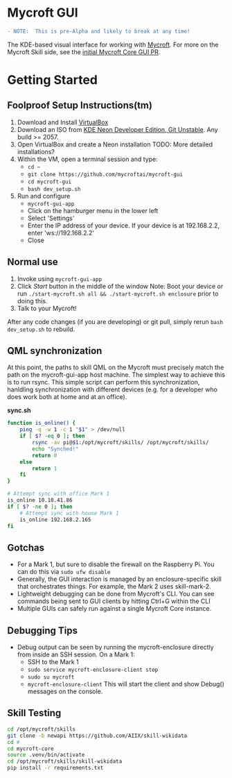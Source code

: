 Mycroft GUI 
===========
```diff
- NOTE:  This is pre-Alpha and likely to break at any time!
```

The KDE-based visual interface for working with [Mycroft](https://github.com/MycroftAI/mycroft-core).  For more on the Mycroft Skill side, see the [initial Mycroft Core GUI PR](https://github.com/MycroftAI/mycroft-core/pull/1899).



# Getting Started

## Foolproof Setup Instructions(tm)

1) Download and Install [VirtualBox](https://www.virtualbox.org/wiki/Downloads)
2) Download an ISO from [KDE Neon Developer Edition, Git Unstable](https://neon.kde.org/download).  Any build >= 2057.
3) Open VirtualBox and create a Neon installation
   TODO: More detailed installations?
4) Within the VM, open a terminal session and type:
   * ```cd ~```
   * ```git clone https://github.com/mycroftai/mycroft-gui```
   * ```cd mycroft-gui```
   * ```bash dev_setup.sh```
5) Run and configure
   * ```mycroft-gui-app```
   * Click on the hamburger menu in the lower left
   * Select 'Settings'
   * Enter the IP address of your device.  If your device is at 192.168.2.2, enter 'ws://192.168.2.2'
   * Close

## Normal use

1) Invoke using ```mycroft-gui-app```
2) Click *Start* button in the middle of the window
     Note: Boot your device or run ```./start-mycroft.sh all && ./start-mycroft.sh enclosure``` prior to doing this.
3) Talk to your Mycroft!

After any code changes (if you are developing) or git pull, simply rerun ```bash dev_setup.sh``` to rebuild.


## QML synchronization

At this point, the paths to skill QML on the Mycroft must precisely match the path on the mycroft-gui-app host machine.  The
simplest way to achieve this is to run rsync.  This simple script can perform this synchronization, hanldling synchronization
with different devices (e.g. for a developer who does work both at home and at an office).

**sync.sh**
```bash
function is_online() {
    ping -q -w 1 -c 1 "$1" > /dev/null
    if [ $? -eq 0 ]; then
        rsync -av pi@$1:/opt/mycroft/skills/ /opt/mycroft/skills/
        echo "Synched!"
        return 0
    else
        return 1
    fi
}

# Attempt sync with office Mark 1
is_online 10.10.41.86
if [ $? -ne 0 ]; then
    # Attempt sync with house Mark 1
    is_online 192.168.2.165
fi
```

## Gotchas

* For a Mark 1, but sure to disable the firewall on the Raspberry Pi.  You can do this via ```sudo ufw disable```
* Generally, the GUI interaction is managed by an enclosure-specific skill that orchestrates things.  For example, the Mark 2 uses skill-mark-2.
* Lightweight debugging can be done from Mycroft's CLI.  You can see commands being sent to GUI clients by hitting Ctrl+G within the CLI
* Multiple GUIs can safely run against a single Mycroft Core instance.

## Debugging Tips

* Debug output can be seen by running the mycroft-enclosure directly from inside an SSH session.  On a Mark 1:
  - SSH to the Mark 1
  - ```sudo service mycroft-enclosure-client stop```
  - ```sudo su mycroft```
  - ```mycroft-enclosure-client```
  This will start the client and show Debug() messages on the console.


## Skill Testing

```bash
cd /opt/mycroft/skills
git clone -b newapi https://github.com/AIIX/skill-wikidata
cd #
cd mycroft-core
source .venv/bin/activate
cd /opt/mycroft/skills/skill-wikidata
pip install -r requirements.txt
```
